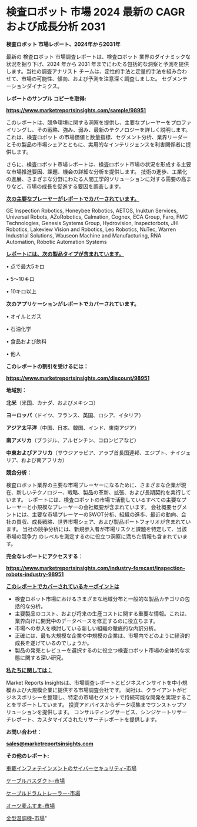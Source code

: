 # 検査ロボット 市場 2024 最新の CAGR および成長分析 2031

<strong>検査ロボット 市場レポート、2024年から2031年</strong>

最新の 検査ロボット 市場調査レポートは、検査ロボット 業界のダイナミックな状況を掘り下げ、2024 年から 2031 年までにわたる包括的な洞察と予測を提供します。当社の調査アナリスト チームは、定性的手法と定量的手法を組み合わせて、市場の可能性、傾向、および予測を注意深く調査しました。 セグメンテーションダイナミクス。



<strong>レポートのサンプル コピーを取得:</strong> <a href=https://www.marketreportsinsights.com/sample/98951>

<strong><u>https://www.marketreportsinsights.com/sample/98951</u></strong></a>

このレポートは、競争環境に関する洞察を提供し、主要なプレーヤーをプロファイリングし、その戦略、強み、弱み、最新のテクノロジーを詳しく説明します。 これは、検査ロボット の市場価値と数量指標、セグメント分析、業界リーダーとその製品の市場シェアとともに、実用的なインテリジェンスを利害関係者に提供します。

さらに、検査ロボット市場レポートは、検査ロボット市場の状況を形成する主要な市場推進要因、課題、機会の詳細な分析を提供します。 技術の進歩、工業化の進展、さまざまな分野にわたる人間工学的ソリューションに対する需要の高まりなど、市場の成長を促進する要因を調査します。



<strong><u>次の主要なプレーヤーがレポートでカバーされています。</u></strong>

GE Inspection Robotics, Honeybee Robotics, AETOS, Inuktun Services, Universal Robots, AZoRobotics, Calmation, Cognex, ECA Group, Faro, FMC Technologies, Genesis Systems Group, Hydrovision, Inspectorbots, JH Robotics, Lakeview Vision and Robotics, Leo Robotics, NuTec, Warren Industrial Solutions, Wauseon Machine and Manufacturing, RNA Automation, Robotic Automation Systems



<strong><u><b>レポートには、次の製品タイプが含まれています。</b></u></strong>

• 点で最大5キロ

• 5〜10キロ

• 10キロ以上



<strong><b>次のアプリケーションがレポートでカバーされています。</b></strong>

• オイルとガス

• 石油化学

• 食品および飲料

• 他人



<strong><b>このレポートの割引を受けるには：</b></strong><a href=https://www.marketreportsinsights.com/discount/98951>

<strong><u>https://www.marketreportsinsights.com/discount/98951</u></strong></a>



<strong>地域別：</strong>



<strong>北米</strong>（米国、カナダ、およびメキシコ）



<strong>ヨーロッパ</strong>（ドイツ、フランス、英国、ロシア、イタリア）



<strong>アジア太平洋</strong>（中国、日本、韓国、インド、東南アジア）



<strong>南アメリカ</strong>（ブラジル、アルゼンチン、コロンビアなど）



<strong>中東およびアフリカ</strong>（サウジアラビア、アラブ首長国連邦、エジプト、ナイジェリア、および南アフリカ）



<strong>競合分析：</strong>

検査ロボット業界の主要な市場プレーヤーになるために、さまざまな企業が現在、新しいテクノロジー、戦略、製品の革新、拡張、および長期契約を実行しています。 レポートには、検査ロボットの市場で活動しているすべての主要なプレーヤーと小規模なプレーヤーの会社概要が含まれています。 会社概要セグメントには、主要な市場プレーヤーのSWOT分析、組織の進歩、最近の動向、会社の買収、成長戦略、世界市場シェア、および製品ポートフォリオが含まれています。 当社の競争分析には、新規参入者が市場リスクと課題を特定して、当該市場の競争力 のレベルを測定するのに役立つ洞察に満ちた情報も含まれています。



<strong>完全なレポートにアクセスする</strong>：

<a href=https://www.marketreportsinsights.com/industry-forecast/inspection-robots-industry-98951>

<strong><u>https://www.marketreportsinsights.com/industry-forecast/inspection-robots-industry-98951</u></strong></a>



<strong><u><b>このレポートでカバーされているキーポイントは</b></u></strong>
<ul>
  <li>検査ロボット市場におけるさまざまな地域分布と一般的な製品カテゴリの包括的な分析。</li>
  <li>主要製品のコスト、および将来の生産コストに関する重要な情報。これは、業界向けに開発中のデータベースを修正するのに役立ちます。</li>
  <li>市場への参入を検討している新しい組織の徹底的な内訳分析。</li>
  <li>正確には、最も大規模な企業や中規模の企業は、市場内でどのように経済的成長を遂げているのでしょうか。</li>
  <li>製品の発売とレビューを選択するのに役立つ検査ロボット市場の全体的な状態に関する深い研究。</li>
</ul>


<strong><u><b>私たちに関しては：</b></u></strong>

Market Reports Insightsは、市場調査レポートとビジネスインサイトを中小規模および大規模企業に提供する市場調査会社です。 同社は、クライアントがビジネスポリシーを整理し、特定の市場セグメントで持続可能な開発を実現することをサポートしています。 投資アドバイスからデータ収集までワンストップソリューションを提供します。 コンサルティングサービス、シンジケートリサーチレポート、カスタマイズされたリサーチレポートを提供します。



<strong><b>お問い合わせ</b></strong>：

<a href=mailto:sales@marketreportsinsights.com>

<strong><u>sales@marketreportsinsights.com</u></strong></a>



<strong>その他のレポート:</strong>

<a href=https://www.linkedin.com/pulse/車載インフォテインメントのサイバーセキュリティ-市場-2023-年のダイナミクスとビジネストレンド-tyk3f/>車載インフォテインメントのサイバーセキュリティ-市場</a>

<a href=https://www.linkedin.com/pulse/ケーブルバスダクト-市場-2023-推進要因と成長機会-2030-data-dive-discoveries-24-analysis-b6ydf/>ケーブルバスダクト-市場</a>

<a href=https://www.linkedin.com/pulse/ケーブルドラムトレーラー-市場-2023-推進要因と成長機会-2030-tat7f/>ケーブルドラムトレーラー-市場</a>

<a href=https://www.linkedin.com/pulse/オーツ麦ふすま-市場-2023-年のダイナミクスとビジネストレンド-2030-pr-news-hub-blf9f/>オーツ麦ふすま-市場</a>

<a href=https://www.linkedin.com/pulse/金型温調機-市場-2023-最新の-cagr-および成長分析-2030-analytics-achievers-24-analysis-g0b8f/>金型温調機-市場</a>"
